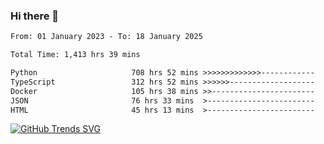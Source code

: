 ### Hi there 👋

<!--START_SECTION:waka-->

```txt
From: 01 January 2023 - To: 18 January 2025

Total Time: 1,413 hrs 39 mins

Python                     708 hrs 52 mins >>>>>>>>>>>>>------------   50.14 %
TypeScript                 312 hrs 52 mins >>>>>>-------------------   22.13 %
Docker                     105 hrs 38 mins >>-----------------------   07.47 %
JSON                       76 hrs 33 mins  >------------------------   05.42 %
HTML                       45 hrs 13 mins  >------------------------   03.20 %
```

<!--END_SECTION:waka-->

[![GitHub Trends SVG](https://api.githubtrends.io/user/svg/IAbuElRuzz/langs)](https://githubtrends.io)

